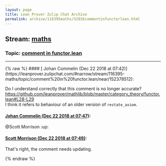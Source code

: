 ```yaml
---
layout: page
title: Lean Prover Zulip Chat Archive 
permalink: archive/116395maths/52026commentinfunctorlean.html
---
```


## Stream: [maths](https://leanprover-community.github.io/archive/116395maths/index.html)
### Topic: [comment in functor.lean](https://leanprover-community.github.io/archive/116395maths/52026commentinfunctorlean.html)

---

<base href="https://leanprover.zulipchat.com">
{% raw %}
#### [ Johan Commelin (Dec 22 2018 at 07:42)](https://leanprover.zulipchat.com/#narrow/stream/116395-maths/topic/comment%20in%20functor.lean/near/152378512):
<p>Do I understand correctly that this comment is no longer accurate?<br>
<a href="https://github.com/leanprover/mathlib/blob/master/category_theory/functor.lean#L28-L29" target="_blank" title="https://github.com/leanprover/mathlib/blob/master/category_theory/functor.lean#L28-L29">https://github.com/leanprover/mathlib/blob/master/category_theory/functor.lean#L28-L29</a><br>
I think it refers to behaviour of an older version of <code>restate_axiom</code>.</p>

#### [ Johan Commelin (Dec 22 2018 at 07:47)](https://leanprover.zulipchat.com/#narrow/stream/116395-maths/topic/comment%20in%20functor.lean/near/152378630):
<p><span class="user-mention" data-user-id="110087">@Scott Morrison</span> <span class="emoji emoji-2b06" title="up">:up:</span></p>

#### [ Scott Morrison (Dec 22 2018 at 07:49)](https://leanprover.zulipchat.com/#narrow/stream/116395-maths/topic/comment%20in%20functor.lean/near/152378687):
<p>That's right, the comment needs updating.</p>


{% endraw %}
